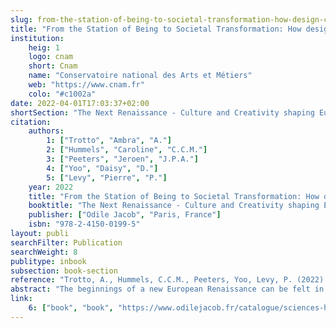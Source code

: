 ```yaml
---
slug: from-the-station-of-being-to-societal-transformation-how-design-can-drive-a-new-european-renaissance
title: "From the Station of Being to Societal Transformation: How design can drive a new European Renaissance"
institution:
    heig: 1
    logo: cnam
    short: Cnam
    name: "Conservatoire national des Arts et Métiers"
    web: "https://www.cnam.fr"
    colo: "#c1002a"
date: 2022-04-01T17:03:37+02:00
shortSection: "The Next Renaissance - Culture and Creativity shaping Europe"
citation:
    authors:
        1: ["Trotto", "Ambra", "A."]
        2: ["Hummels", "Caroline", "C.C.M."]
        3: ["Peeters", "Jeroen", "J.P.A."]
        4: ["Yoo", "Daisy", "D."]
        5: ["Levy", "Pierre", "P."]
    year: 2022
    title: "From the Station of Being to Societal Transformation: How design can drive a new European Renaissance"
    booktitle: "The Next Renaissance - Culture and Creativity shaping Europe"
    publisher: ["Odile Jacob", "Paris, France"]
    isbn: "978-2-4150-0199-5"
layout: publi
searchFilter: Publication
searchWeight: 8
publitype: inbook
subsection: book-section
reference: "Trotto, A., Hummels, C.C.M., Peeters, Yoo, Levy, P. (2022). From the Station of Being to Societal Transformation: How design can drive a new European Renaissance. in The Next Renaissance - Culture and Creativity shaping Europe, Odile Jacob, 2022, 978-2-4150-0199-5"
abstract: "The beginnings of a new European Renaissance can be felt in many places, including the Swedish city of Umeå, where a new Smart Bus Station was realised. This ‘Station of Being’ aimed at transforming today’s practices and exploring new sustainable futures based on values such as beauty and diversity. In this chapter, we describe ‘Station of Being’, the approach that was used, namely, Designing for Transforming Practices, the societal transformations it triggered, and how it supports the flourishing of a new civilization."
link:
    6: ["book", "book", "https://www.odilejacob.fr/catalogue/sciences-humaines/questions-de-societe/next-renaissance_9782415001995.php"]
---
```

